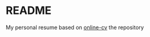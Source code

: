 # README

My personal resume based on [online-cv](https://github.com/sharu725/online-cv) the repository
